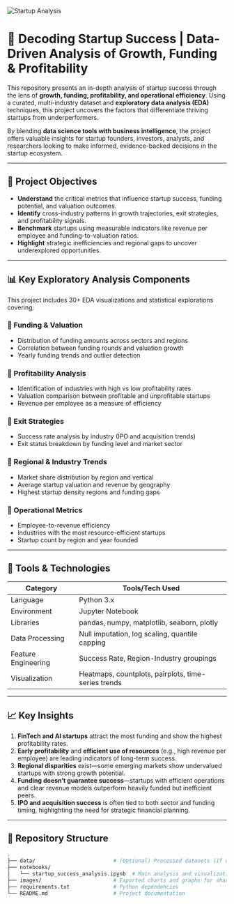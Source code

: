 ![Startup Analysis]()

# 💼 Decoding Startup Success | Data-Driven Analysis of Growth, Funding & Profitability

This repository presents an in-depth analysis of startup success through the lens of **growth, funding, profitability, and operational efficiency**. Using a curated, multi-industry dataset and **exploratory data analysis (EDA)** techniques, this project uncovers the factors that differentiate thriving startups from underperformers.

By blending **data science tools with business intelligence**, the project offers valuable insights for startup founders, investors, analysts, and researchers looking to make informed, evidence-backed decisions in the startup ecosystem.

---

## 🧭 Project Objectives

- **Understand** the critical metrics that influence startup success, funding potential, and valuation outcomes.
- **Identify** cross-industry patterns in growth trajectories, exit strategies, and profitability signals.
- **Benchmark** startups using measurable indicators like revenue per employee and funding-to-valuation ratios.
- **Highlight** strategic inefficiencies and regional gaps to uncover underexplored opportunities.

---

## 📊 Key Exploratory Analysis Components

This project includes 30+ EDA visualizations and statistical explorations covering:

### 📌 Funding & Valuation
- Distribution of funding amounts across sectors and regions
- Correlation between funding rounds and valuation growth
- Yearly funding trends and outlier detection

### 📌 Profitability Analysis
- Identification of industries with high vs low profitability rates
- Valuation comparison between profitable and unprofitable startups
- Revenue per employee as a measure of efficiency

### 📌 Exit Strategies
- Success rate analysis by industry (IPO and acquisition trends)
- Exit status breakdown by funding level and market sector

### 📌 Regional & Industry Trends
- Market share distribution by region and vertical
- Average startup valuation and revenue by geography
- Highest startup density regions and funding gaps

### 📌 Operational Metrics
- Employee-to-revenue efficiency
- Industries with the most resource-efficient startups
- Startup count by region and year founded

---

## 🧰 Tools & Technologies

| Category            | Tools/Tech Used |
|---------------------|-----------------|
| Language            | Python 3.x      |
| Environment         | Jupyter Notebook |
| Libraries           | pandas, numpy, matplotlib, seaborn, plotly |
| Data Processing     | Null imputation, log scaling, quantile capping |
| Feature Engineering | Success Rate, Region-Industry groupings |
| Visualization       | Heatmaps, countplots, pairplots, time-series trends |

---

## 📈 Key Insights

1. **FinTech and AI startups** attract the most funding and show the highest profitability rates.
2. **Early profitability** and **efficient use of resources** (e.g., high revenue per employee) are leading indicators of long-term success.
3. **Regional disparities** exist—some emerging markets show undervalued startups with strong growth potential.
4. **Funding doesn’t guarantee success**—startups with efficient operations and clear revenue models outperform heavily funded but inefficient peers.
5. **IPO and acquisition success** is often tied to both sector and funding timing, highlighting the need for strategic financial planning.

---

## 📂 Repository Structure

```bash
.
├── data/                         # (Optional) Processed datasets (if open-source)
├── notebooks/
│   └── startup_success_analysis.ipynb  # Main analysis and visualizations
├── images/                       # Exported charts and graphs for sharing
├── requirements.txt              # Python dependencies
└── README.md                     # Project documentation

